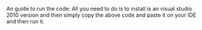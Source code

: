 An guide to run the code: All you need to do is to install is an visual studio 2010 version and then simply copy the above code and paste it on your IDE and then run it.
